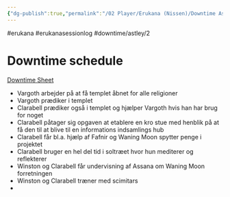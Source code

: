 ```yaml
---
{"dg-publish":true,"permalink":"/02 Player/Erukana (Nissen)/Downtime Astley 2/"}
---
```


#erukana #erukanasessionlog #downtime/astley/2

# Downtime schedule 

[Downtime Sheet](https://docs.google.com/spreadsheets/d/1sIJETEqeN5-KZOZiNETAmAtHIwSFup85eiREJ9aMxzw/edit?gid=0#gid=0)

- Vargoth arbejder på at få templet åbnet for alle religioner
- Vargoth prædiker i templet 
- Clarabell prædiker også i templet og hjælper Vargoth hvis han har brug for noget 
- Clarabell påtager sig opgaven at etablere en kro stue med henblik på at få den til at blive til en informations indsamlings hub
- Clarabell får bl.a. hjælp af Fafnir og Waning Moon spytter penge i projektet 
- Clarabell bruger en hel del tid i soltræet hvor hun mediterer og reflekterer
- Winston og Clarabell får undervisning af Assana om Waning Moon forretningen 
- Winston og Clarabell træner med scimitars 
- 
